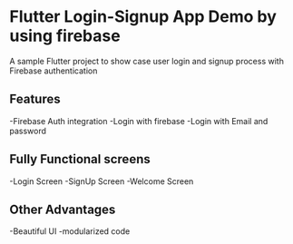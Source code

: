 # Flutter Login-Signup App Demo by using firebase

A sample Flutter project to show case user login and signup process with Firebase authentication

## Features

-Firebase Auth integration
-Login with firebase 
-Login with Email and password

## Fully Functional screens
-Login Screen
-SignUp Screen
-Welcome Screen

## Other Advantages
-Beautiful UI
-modularized code
